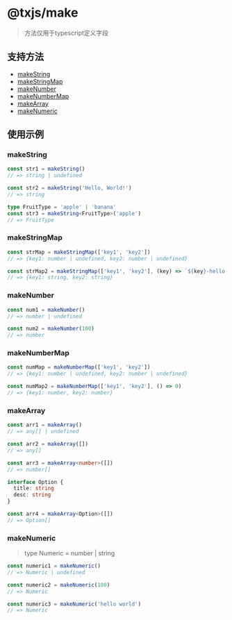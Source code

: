 # @txjs/make

> 方法仅用于typescript定义字段

## 支持方法

- [makeString](#makestring)
- [makeStringMap](#makestringmap)
- [makeNumber](#makenumber)
- [makeNumberMap](#makenumbermap)
- [makeArray](#makearray)
- [makeNumeric](#makenumeric)

## 使用示例

### makeString

```ts
const str1 = makeString()
// => string | undefined

const str2 = makeString('Hello, World!')
// => string

type FruitType = 'apple' | 'banana'
const str3 = makeString<FruitType>('apple')
// => FruitType
```

### makeStringMap

```ts
const strMap = makeStringMap(['key1', 'key2'])
// => {key1: number | undefined, key2: number | undefined}

const strMap2 = makeStringMap(['key1', 'key2'], (key) => `${key}-hello world`)
// => {key1: string, key2: string}
```

### makeNumber

```ts
const num1 = makeNumber()
// => number | undefined

const num2 = makeNumber(100)
// => number
```

### makeNumberMap

```ts
const numMap = makeNumberMap(['key1', 'key2'])
// => {key1: number | undefined, key2: number | undefined}

const numMap2 = makeNumberMap(['key1', 'key2'], () => 0)
// => {key1: number, key2: number}
```

### makeArray

```ts
const arr1 = makeArray()
// => any[] | undefined

const arr2 = makeArray([])
// => any[]

const arr3 = makeArray<number>([])
// => number[]

interface Option {
  title: string
  desc: string
}

const arr4 = makeArray<Option>([])
// => Option[]
```

### makeNumeric

> type Numeric = number | string

```ts
const numeric1 = makeNumeric()
// => Numeric | undefined

const numeric2 = makeNumeric(100)
// => Numeric

const numeric3 = makeNumeric('hello world')
// => Numeric
```
